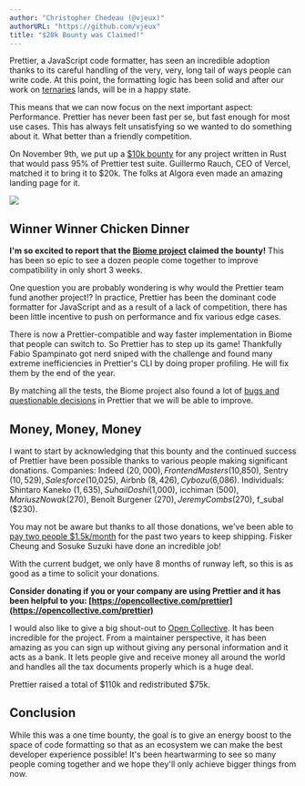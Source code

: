 ```yaml
---
author: "Christopher Chedeau (@vjeux)"
authorURL: "https://github.com/vjeux"
title: "$20k Bounty was Claimed!"
---
```


Prettier, a JavaScript code formatter, has seen an incredible adoption thanks to its careful handling of the very, very, long tail of ways people can write code. At this point, the formatting logic has been solid and after our work on [ternaries](https://prettier.io/blog/2023/11/13/curious-ternaries) lands, will be in a happy state.

This means that we can now focus on the next important aspect: Performance. Prettier has never been fast per se, but fast enough for most use cases. This has always felt unsatisfying so we wanted to do something about it. What better than a friendly competition.

On November 9th, we put up a [$10k bounty](https://twitter.com/Vjeux/status/1722733472522142022) for any project written in Rust that would pass 95% of Prettier test suite. Guillermo Rauch, CEO of Vercel, matched it to bring it to $20k. The folks at Algora even made an amazing landing page for it.

[![](https://console.algora.io/prettier/og.png)](https://console.algora.io/challenges/prettier)



## Winner Winner Chicken Dinner

**I'm so excited to report that the [Biome project](https://biomejs.dev/) claimed the bounty!** This has been so epic to see a dozen people come together to improve compatibility in only short 3 weeks.

One question you are probably wondering is why would the Prettier team fund another project!? In practice, Prettier has been the dominant code formatter for JavaScript and as a result of a lack of competition, there has been little incentive to push on performance and fix various edge cases.

There is now a Prettier-compatible and way faster implementation in Biome that people can switch to. So Prettier has to step up its game! Thankfully Fabio Spampinato got nerd sniped with the challenge and found many extreme inefficiencies in Prettier's CLI by doing proper profiling. He will fix them by the end of the year.

By matching all the tests, the Biome project also found a lot of [bugs and questionable decisions](https://github.com/biomejs/biome/issues/739) in Prettier that we will be able to improve.



## Money, Money, Money

I want to start by acknowledging that this bounty and the continued success of Prettier have been possible thanks to various people making significant donations. Companies: Indeed ($20,000), Frontend Masters ($10,850), Sentry ($10,529), Salesforce ($10,025), Airbnb ($8,426), Cybozu ($6,086). Individuals: Shintaro Kaneko ($1,635), Suhail Doshi ($1,000), icchiman ($500), Mariusz Nowak ($270), Benoît Burgener ($270), Jeremy Combs ($270), f_subal ($230).

You may not be aware but thanks to all those donations, we've been able to [pay two people $1.5k/month](https://prettier.io/blog/2022/01/06/prettier-begins-paying-maintainers) for the past two years to keep shipping. Fisker Cheung and Sosuke Suzuki have done an incredible job!

With the current budget, we only have 8 months of runway left, so this is as good as a time to solicit your donations.

**Consider donating if you or your company are using Prettier and it has been helpful to you: [https://opencollective.com/prettier](https://opencollective.com/prettier)**

I would also like to give a big shout-out to [Open Collective](https://opencollective.com/prettier). It has been incredible for the project. From a maintainer perspective, it has been amazing as you can sign up without giving any personal information and it acts as a bank. It lets people give and receive money all around the world and handles all the tax documents properly which is a huge deal.

Prettier raised a total of $110k and redistributed $75k.


## Conclusion

While this was a one time bounty, the goal is to give an energy boost to the space of code formatting so that as an ecosystem we can make the best developer experience possible! It's been heartwarming to see so many people coming together and we hope they'll only achieve bigger things from now.
